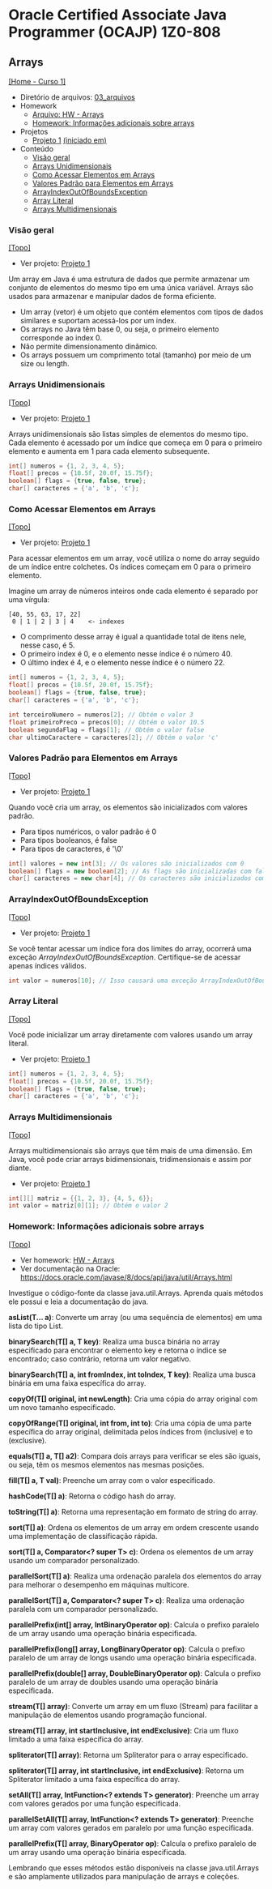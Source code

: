 # Oracle Certified Associate Java Programmer (OCAJP) 1Z0-808

## Arrays
[[Home - Curso 1]](../../README.md#curso-1)<br />

- Diretório de arquivos: [03_arquivos](./03_arquivos//)
- Homework
  - [Arquivo: HW - Arrays](./03_arquivos/homework/HW%20-%20Arrays.pdf)
  - [Homework: Informações adicionais sobre arrays](#homework-informações-adicionais-sobre-arrays)
- Projetos
  - [Projeto 1](./03_arquivos/proj_01/) [(iniciado em)](#visão-geral)
- Conteúdo
  - [Visão geral](#visão-geral)
  - [Arrays Unidimensionais](#arrays-unidimensionais)
  - [Como Acessar Elementos em Arrays](#como-acessar-elementos-em-arrays)
  - [Valores Padrão para Elementos em Arrays](#valores-padrão-para-elementos-em-arrays)
  - [ArrayIndexOutOfBoundsException](#arrayindexoutofboundsexception)
  - [Array Literal](#array-literal)
  - [Arrays Multidimensionais](#arrays-multidimensionais)

### Visão geral
[[Topo]](#)<br />

- Ver projeto: [Projeto 1](./03_arquivos/proj_01/)

Um array em Java é uma estrutura de dados que permite armazenar um conjunto de elementos do mesmo tipo em uma única variável. Arrays são usados para armazenar e manipular dados de forma eficiente.

- Um array (vetor) é um objeto que contém elementos com tipos de dados similares e suportam acessá-los por um index.
- Os arrays no Java têm base 0, ou seja, o primeiro elemento corresponde ao index 0.
- Não permite dimensionamento dinâmico.
- Os arrays possuem um comprimento total (tamanho) por meio de um size ou length.

### Arrays Unidimensionais
[[Topo]](#)<br />

- Ver projeto: [Projeto 1](./03_arquivos/proj_01/)

Arrays unidimensionais são listas simples de elementos do mesmo tipo. Cada elemento é acessado por um índice que começa em 0 para o primeiro elemento e aumenta em 1 para cada elemento subsequente.

```java
int[] numeros = {1, 2, 3, 4, 5};
float[] precos = {10.5f, 20.0f, 15.75f};
boolean[] flags = {true, false, true};
char[] caracteres = {'a', 'b', 'c'};
```

### Como Acessar Elementos em Arrays
[[Topo]](#)<br />

- Ver projeto: [Projeto 1](./03_arquivos/proj_01/)

Para acessar elementos em um array, você utiliza o nome do array seguido de um índice entre colchetes. Os índices começam em 0 para o primeiro elemento.

Imagine um array de números inteiros onde cada elemento é separado por uma vírgula:
```text
[40, 55, 63, 17, 22]
 0 | 1 | 2 | 3 | 4    <- indexes
```
- O comprimento desse array é igual a quantidade total de itens nele, nesse caso, é 5.
- O primeiro index é 0, e o elemento nesse índice é o número 40.
- O último index é 4, e o elemento nesse índice é o número 22.

```java
int[] numeros = {1, 2, 3, 4, 5};
float[] precos = {10.5f, 20.0f, 15.75f};
boolean[] flags = {true, false, true};
char[] caracteres = {'a', 'b', 'c'};

int terceiroNumero = numeros[2]; // Obtém o valor 3
float primeiroPreco = precos[0]; // Obtém o valor 10.5
boolean segundaFlag = flags[1]; // Obtém o valor false
char ultimoCaractere = caracteres[2]; // Obtém o valor 'c'
```

### Valores Padrão para Elementos em Arrays
[[Topo]](#)<br />

- Ver projeto: [Projeto 1](./03_arquivos/proj_01/)

Quando você cria um array, os elementos são inicializados com valores padrão.
- Para tipos numéricos, o valor padrão é 0
- Para tipos booleanos, é false
- Para tipos de caracteres, é '\0'

```java
int[] valores = new int[3]; // Os valores são inicializados com 0
boolean[] flags = new boolean[2]; // As flags são inicializadas com false
char[] caracteres = new char[4]; // Os caracteres são inicializados com '\0'
```

### ArrayIndexOutOfBoundsException
[[Topo]](#)<br />

- Ver projeto: [Projeto 1](./03_arquivos/proj_01/)

Se você tentar acessar um índice fora dos limites do array, ocorrerá uma exceção *ArrayIndexOutOfBoundsException*. Certifique-se de acessar apenas índices válidos.

```java
int valor = numeros[10]; // Isso causará uma exceção ArrayIndexOutOfBoundsException
```

### Array Literal
[[Topo]](#)<br />

Você pode inicializar um array diretamente com valores usando um array literal.

- Ver projeto: [Projeto 1](./03_arquivos/proj_01/)

```java
int[] numeros = {1, 2, 3, 4, 5};
float[] precos = {10.5f, 20.0f, 15.75f};
boolean[] flags = {true, false, true};
char[] caracteres = {'a', 'b', 'c'};
```

### Arrays Multidimensionais
[[Topo]](#)<br />

Arrays multidimensionais são arrays que têm mais de uma dimensão. Em Java, você pode criar arrays bidimensionais, tridimensionais e assim por diante.

- Ver projeto: [Projeto 1](./03_arquivos/proj_01/)

```java
int[][] matriz = {{1, 2, 3}, {4, 5, 6}};
int valor = matriz[0][1]; // Obtém o valor 2
```

### Homework: Informações adicionais sobre arrays
[[Topo]](#)<br />

- Ver homework: [HW - Arrays](./03_arquivos/homework/HW%20-%20Arrays.pdf)
- Ver documentação na Oracle: https://docs.oracle.com/javase/8/docs/api/java/util/Arrays.html

Investigue o código-fonte da classe java.util.Arrays. Aprenda quais métodos ele possui e leia a documentação do java.

**asList(T... a)**: Converte um array (ou uma sequência de elementos) em uma lista do tipo List<T>.

**binarySearch(T[] a, T key)**: Realiza uma busca binária no array especificado para encontrar o elemento key e retorna o índice se encontrado; caso contrário, retorna um valor negativo.

**binarySearch(T[] a, int fromIndex, int toIndex, T key)**: Realiza uma busca binária em uma faixa específica do array.

**copyOf(T[] original, int newLength)**: Cria uma cópia do array original com um novo tamanho especificado.

**copyOfRange(T[] original, int from, int to)**: Cria uma cópia de uma parte específica do array original, delimitada pelos índices from (inclusive) e to (exclusive).

**equals(T[] a, T[] a2)**: Compara dois arrays para verificar se eles são iguais, ou seja, têm os mesmos elementos nas mesmas posições.

**fill(T[] a, T val)**: Preenche um array com o valor especificado.

**hashCode(T[] a)**: Retorna o código hash do array.

**toString(T[] a)**: Retorna uma representação em formato de string do array.

**sort(T[] a)**: Ordena os elementos de um array em ordem crescente usando uma implementação de classificação rápida.

**sort(T[] a, Comparator<? super T> c)**: Ordena os elementos de um array usando um comparador personalizado.

**parallelSort(T[] a)**: Realiza uma ordenação paralela dos elementos do array para melhorar o desempenho em máquinas multicore.

**parallelSort(T[] a, Comparator<? super T> c)**: Realiza uma ordenação paralela com um comparador personalizado.

**parallelPrefix(int[] array, IntBinaryOperator op)**: Calcula o prefixo paralelo de um array usando uma operação binária especificada.

**parallelPrefix(long[] array, LongBinaryOperator op)**: Calcula o prefixo paralelo de um array de longs usando uma operação binária especificada.

**parallelPrefix(double[] array, DoubleBinaryOperator op)**: Calcula o prefixo paralelo de um array de doubles usando uma operação binária especificada.

**stream(T[] array)**: Converte um array em um fluxo (Stream<T>) para facilitar a manipulação de elementos usando programação funcional.

**stream(T[] array, int startInclusive, int endExclusive)**: Cria um fluxo limitado a uma faixa específica do array.

**spliterator(T[] array)**: Retorna um Spliterator para o array especificado.

**spliterator(T[] array, int startInclusive, int endExclusive)**: Retorna um Spliterator limitado a uma faixa específica do array.

**setAll(T[] array, IntFunction<? extends T> generator)**: Preenche um array com valores gerados por uma função especificada.

**parallelSetAll(T[] array, IntFunction<? extends T> generator)**: Preenche um array com valores gerados em paralelo por uma função especificada.

**parallelPrefix(T[] array, BinaryOperator<T> op)**: Calcula o prefixo paralelo de um array usando uma operação binária especificada.

Lembrando que esses métodos estão disponíveis na classe java.util.Arrays e são amplamente utilizados para manipulação de arrays e coleções.
